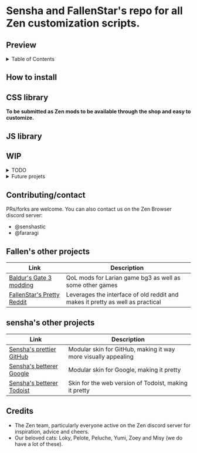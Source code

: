 # Sensha and FallenStar's repo for all Zen customization scripts. 

## Preview 


<details>
<summary>Table of Contents</summary>

 1. [How to install](https://github.com/senshastic/fallsha-zen-mods/edit/main/README.md#how-to-install)
 2. [CSS library]()
 3. [JS library]()
 4. [WIP]()
 5. [Contact]()
 6. [Fallen's other projects]()
 7. [sensha's other projects]()
 8. [Credits]()

</details>

## How to install 

## CSS library 

**To be submitted as Zen mods to be available through the shop and easy to customize.** 



## JS library 

## WIP 

<details>
<summary>TODO</summary>

</details>

<details>
<summary>Future projets</summary>

</details>


## Contributing/contact 

PRs/forks are welcome. You can also contact us on the Zen Browser discord server: 

- @senshastic
- @fararagi

## Fallen's other projects


|  Link                 | Description                                                                                                                                                                                                                   |
| ------------------------- | ------------------------------------------------------------------------------------------------------------------------------------------------------------------------------------------------------------------------- |
| [Baldur's Gate 3 modding](https://next.nexusmods.com/profile/Fararagi/mods?gameId=3474)            | QoL mods for Larian game bg3 as well as some other games            |
| [FallenStar's Pretty Reddit](https://github.com/FallenStar08/FallenStar-s-Pretty-Reddit) | Leverages the interface of old reddit and makes it pretty as well as practical        |

## sensha's other projects 

| Link                 | Description                                                                                                                                                                                                                   |
| ------------------------- | ------------------------------------------------------------------------------------------------------------------------------------------------------------------------------------------------------------------------- |
| [Sensha's prettier GitHub](https://github.com/senshastic/sensha-betterer-github)         | Modular skin for GitHub, making it way more visually appealing            |
| [Sensha's betterer Google](https://github.com/senshastic/sensha-betterer-google)            | Modular skin for Google, making it pretty           |
| [Sensha's betterer Todoist](https://github.com/senshastic/sensha-betterer-todoist) | Skin for the web version of Todoist, making it pretty  |

## Credits 

- The Zen team, particularly everyone active on the Zen discord server for inspiration, advice and cheers.
- Our beloved cats: Loky, Pelote, Peluche, Yumi, Zoey and Misy (we do have a lot of these).
